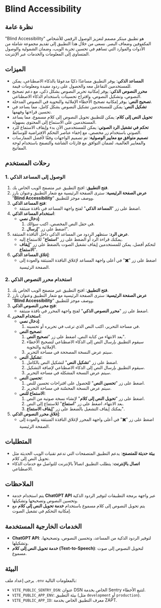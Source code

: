 # Blind Accessibility

## نظرة عامة

"Blind Accessibility" هو تطبيق مبتكر مصمم لتعزيز الوصول الرقمي للأشخاص المكفوفين وضعاف البصر. نسعى من خلال هذا التطبيق إلى تقديم مجموعة شاملة من الأدوات والموارد التي تساهم في تحسين تجربة الويب، وضمان الشمولية والوصول المتساوي إلى المعلومات والخدمات عبر الإنترنت.

## الميزات

- **المساعد الذكي**: يوفر التطبيق مساعدًا ذكيًا مدعومًا بالذكاء الاصطناعي، يمكن للمستخدمين التفاعل معه والحصول على ردود مفيدة ومعلومات قيمة.
- **محرر النصوص الذكي**: يوفر إمكانية تحرير النصوص بشكل ذكي، مع دعم تصحيح النصوص، وتشكيل النصوص، واقتراح تحسينات باستخدام الذكاء الاصطناعي.
- **تصحيح النص**: يوفر إمكانية تصحيح الأخطاء الإملائية والنحوية في النصوص المدخلة.
- **تشكيل النص**: يمكن للمستخدمين تشكيل النصوص بشكل كامل، مما يساعد في تحسين قراءتها وفهمها.
- **تحويل النص إلى كلام**: يمكن للتطبيق تحويل النصوص إلى كلام مسموع، مما يساعد المستخدمين على الاستماع إلى المحتوى بسهولة.
- **تحكم في تشغيل الرد الصوتي**: يمكن للمستخدمين الآن بدء وإيقاف الاستماع للرد الصوتي باستخدام زر مخصص، مع إخفاء عناصر التحكم الافتراضية للوسائط.
- **تصميم متوافق مع معايير الوصولية**: تم تصميم الواجهات وفقًا لأفضل الممارسات والمعايير العالمية، لضمان التوافق مع قارئات الشاشة والتصفح باستخدام لوحة المفاتيح.

## رحلات المستخدم

### 1. الوصول إلى المساعد الذكي

1. **فتح التطبيق**: افتح التطبيق عبر متصفح الويب الخاص بك.
2. **عرض الصفحة الرئيسية**: سترى الصفحة الرئيسية مع شعار التطبيق وعنوان بارز "**Blind Accessibility**" ووصف موجز للتطبيق.
3. **فتح المساعد الذكي**:
   - اضغط على زر "**المساعد الذكي**" لفتح واجهة المساعد في نافذة منبثقة.
4. **استخدام المساعد الذكي**:
   - **إدخال نصي**:
     1. في حقل النص المخصص، اكتب سؤالك.
     2. اضغط على زر "**إرسال**".
5. **عرض الرد**: ستظهر الردود من المساعد الذكي داخل النافذة المنبثقة.
   - يمكنك قراءة الرد أو الضغط على زر "**استماع**" للاستماع إليه.
   - لتحكم أفضل، يمكن للمستخدمين إيقاف تشغيل الصوت بالضغط على زر "**إيقاف الاستماع**".
6. **إغلاق المساعد الذكي**:
   - اضغط على زر "**✖️**" في أعلى واجهة المساعد لإغلاق النافذة المنبثقة والعودة إلى الصفحة الرئيسية.

### 2. استخدام محرر النصوص الذكي

1. **فتح التطبيق**: افتح التطبيق عبر متصفح الويب الخاص بك.
2. **عرض الصفحة الرئيسية**: سترى الصفحة الرئيسية مع شعار التطبيق وعنوان بارز "**Blind Accessibility**" ووصف موجز للتطبيق.
3. **فتح محرر النصوص الذكي**:
   - اضغط على زر "**محرر النصوص الذكي**" لفتح واجهة المحرر في نافذة منبثقة.
4. **استخدام المحرر**:
   - **إدخال نصي**:
     1. في مساحة التحرير، اكتب النص الذي ترغب في تحريره أو تحسينه.
   - **تصحيح النص**:
     1. بعد الانتهاء من كتابة النص، اضغط على زر "**تصحيح النص**".
     2. سيقوم التطبيق بإرسال النص إلى الذكاء الاصطناعي لتصحيح الأخطاء الإملائية والنحوية.
     3. سيتم عرض النسخة المصححة في مساحة التحرير.
   - **تشكيل النص**:
     1. اضغط على زر "**تشكيل النص**" لتشكيل النص بالكامل.
     2. سيقوم التطبيق بإرسال النص إلى الذكاء الاصطناعي لإضافة التشكيل.
     3. سيتم عرض النسخة المشكلة في مساحة التحرير.
   - **تحسين النص**:
     1. اضغط على زر "**تحسين النص**" للحصول على اقتراحات تحسين للنص.
     2. سيتم عرض النسخة المحسّنة في مساحة التحرير.
   - **الاستماع للنص**:
     1. اضغط على زر "**تحويل النص إلى كلام**" لإنشاء نسخة صوتية من النص.
     2. بعد الانتهاء، اضغط على زر "**استماع**" للاستماع إلى النص.
     3. يمكنك إيقاف التشغيل بالضغط على زر "**إيقاف الاستماع**".
5. **إغلاق محرر النصوص الذكي**:
   - اضغط على زر "**✖️**" في أعلى واجهة المحرر لإغلاق النافذة المنبثقة والعودة إلى الصفحة الرئيسية.

## المتطلبات

- **بيئة حديثة للمتصفح**: يدعم التطبيق المتصفحات التي تدعم تقنيات الويب الحديثة مثل تحويل النص إلى كلام.
- **اتصال بالإنترنت**: يتطلب التطبيق اتصالاً بالإنترنت للتواصل مع خدمات الذكاء الاصطناعي.

## الملاحظات

- يتم استخدام خدمة **ChatGPT API** عبر واجهة برمجة التطبيقات لتوفير الردود الذكية وتحسين النصوص وتصحيحها وتشكيلها.
- يتم تحويل النصوص إلى كلام مسموع باستخدام **خدمة تحويل النص إلى كلام** مع إمكانية التحكم في تشغيل الصوت.

## الخدمات الخارجية المستخدمة

- **ChatGPT API**: لتوفير الردود الذكية من المساعد، وتحسين النصوص، وتصحيحها، وتشكيلها.
- **خدمة تحويل النص إلى كلام (Text-to-Speech)**: لتحويل النصوص إلى صوت مسموع.

## البيئة

يرجى إعداد ملف `.env` بالمعلومات التالية:

- `VITE_PUBLIC_SENTRY_DSN`: عنوان DSN الخاص بخدمة Sentry لتتبع الأخطاء.
- `VITE_PUBLIC_APP_ENV`: بيئة التطبيق (مثل `development` أو `production`).
- `VITE_PUBLIC_APP_ID`: معرف التطبيق الخاص بخدمة ZAPT.